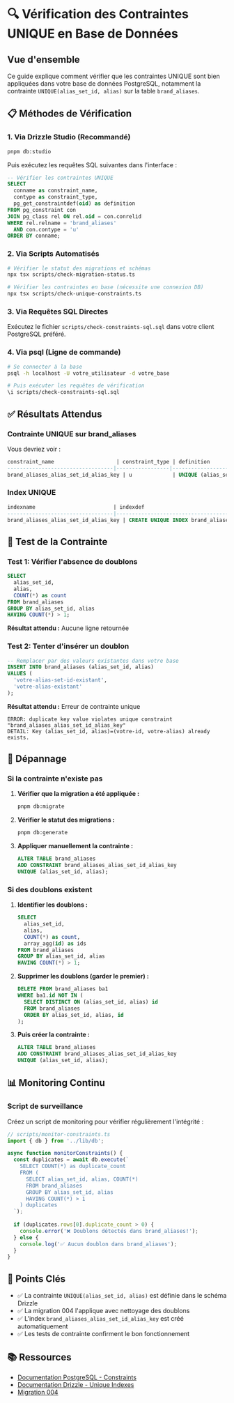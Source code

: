 # 🔍 Vérification des Contraintes UNIQUE en Base de Données

## Vue d'ensemble

Ce guide explique comment vérifier que les contraintes UNIQUE sont bien appliquées dans votre base de données PostgreSQL, notamment la contrainte `UNIQUE(alias_set_id, alias)` sur la table `brand_aliases`.

## 📋 Méthodes de Vérification

### 1. **Via Drizzle Studio (Recommandé)**

```bash
pnpm db:studio
```

Puis exécutez les requêtes SQL suivantes dans l'interface :

```sql
-- Vérifier les contraintes UNIQUE
SELECT 
  conname as constraint_name,
  contype as constraint_type,
  pg_get_constraintdef(oid) as definition
FROM pg_constraint con
JOIN pg_class rel ON rel.oid = con.conrelid
WHERE rel.relname = 'brand_aliases'
  AND con.contype = 'u'
ORDER BY conname;
```

### 2. **Via Scripts Automatisés**

```bash
# Vérifier le statut des migrations et schémas
npx tsx scripts/check-migration-status.ts

# Vérifier les contraintes en base (nécessite une connexion DB)
npx tsx scripts/check-unique-constraints.ts
```

### 3. **Via Requêtes SQL Directes**

Exécutez le fichier `scripts/check-constraints-sql.sql` dans votre client PostgreSQL préféré.

### 4. **Via psql (Ligne de commande)**

```bash
# Se connecter à la base
psql -h localhost -U votre_utilisateur -d votre_base

# Puis exécuter les requêtes de vérification
\i scripts/check-constraints-sql.sql
```

## ✅ Résultats Attendus

### Contrainte UNIQUE sur brand_aliases

Vous devriez voir :

```sql
constraint_name                    | constraint_type | definition
----------------------------------|-----------------|----------------------------------------
brand_aliases_alias_set_id_alias_key | u             | UNIQUE (alias_set_id, alias)
```

### Index UNIQUE

```sql
indexname                         | indexdef
----------------------------------|----------------------------------------
brand_aliases_alias_set_id_alias_key | CREATE UNIQUE INDEX brand_aliases_alias_set_id_alias_key ON public.brand_aliases USING btree (alias_set_id, alias)
```

## 🧪 Test de la Contrainte

### Test 1: Vérifier l'absence de doublons

```sql
SELECT 
  alias_set_id, 
  alias, 
  COUNT(*) as count
FROM brand_aliases
GROUP BY alias_set_id, alias
HAVING COUNT(*) > 1;
```

**Résultat attendu :** Aucune ligne retournée

### Test 2: Tenter d'insérer un doublon

```sql
-- Remplacer par des valeurs existantes dans votre base
INSERT INTO brand_aliases (alias_set_id, alias)
VALUES (
  'votre-alias-set-id-existant', 
  'votre-alias-existant'
);
```

**Résultat attendu :** Erreur de contrainte unique

```
ERROR: duplicate key value violates unique constraint "brand_aliases_alias_set_id_alias_key"
DETAIL: Key (alias_set_id, alias)=(votre-id, votre-alias) already exists.
```

## 🔧 Dépannage

### Si la contrainte n'existe pas

1. **Vérifier que la migration a été appliquée :**
   ```bash
   pnpm db:migrate
   ```

2. **Vérifier le statut des migrations :**
   ```bash
   pnpm db:generate
   ```

3. **Appliquer manuellement la contrainte :**
   ```sql
   ALTER TABLE brand_aliases
   ADD CONSTRAINT brand_aliases_alias_set_id_alias_key
   UNIQUE (alias_set_id, alias);
   ```

### Si des doublons existent

1. **Identifier les doublons :**
   ```sql
   SELECT 
     alias_set_id, 
     alias, 
     COUNT(*) as count,
     array_agg(id) as ids
   FROM brand_aliases
   GROUP BY alias_set_id, alias
   HAVING COUNT(*) > 1;
   ```

2. **Supprimer les doublons (garder le premier) :**
   ```sql
   DELETE FROM brand_aliases ba1
   WHERE ba1.id NOT IN (
     SELECT DISTINCT ON (alias_set_id, alias) id
     FROM brand_aliases
     ORDER BY alias_set_id, alias, id
   );
   ```

3. **Puis créer la contrainte :**
   ```sql
   ALTER TABLE brand_aliases
   ADD CONSTRAINT brand_aliases_alias_set_id_alias_key
   UNIQUE (alias_set_id, alias);
   ```

## 📊 Monitoring Continu

### Script de surveillance

Créez un script de monitoring pour vérifier régulièrement l'intégrité :

```typescript
// scripts/monitor-constraints.ts
import { db } from '../lib/db';

async function monitorConstraints() {
  const duplicates = await db.execute(`
    SELECT COUNT(*) as duplicate_count
    FROM (
      SELECT alias_set_id, alias, COUNT(*)
      FROM brand_aliases
      GROUP BY alias_set_id, alias
      HAVING COUNT(*) > 1
    ) duplicates
  `);
  
  if (duplicates.rows[0].duplicate_count > 0) {
    console.error('❌ Doublons détectés dans brand_aliases!');
  } else {
    console.log('✅ Aucun doublon dans brand_aliases');
  }
}
```

## 🎯 Points Clés

- ✅ La contrainte `UNIQUE(alias_set_id, alias)` est définie dans le schéma Drizzle
- ✅ La migration 004 l'applique avec nettoyage des doublons
- ✅ L'index `brand_aliases_alias_set_id_alias_key` est créé automatiquement
- ✅ Les tests de contrainte confirment le bon fonctionnement

## 📚 Ressources

- [Documentation PostgreSQL - Constraints](https://www.postgresql.org/docs/current/ddl-constraints.html)
- [Documentation Drizzle - Unique Indexes](https://orm.drizzle.team/docs/indexes#unique-indexes)
- [Migration 004](../migrations/004_add_companies_competitors_aliases.sql)








